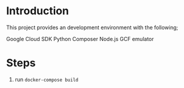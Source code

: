 # Introduction

This project provides an development environment with the following;

Google Cloud SDK
Python Composer
Node.js
GCF emulator

# Steps

1. run `docker-compose build`